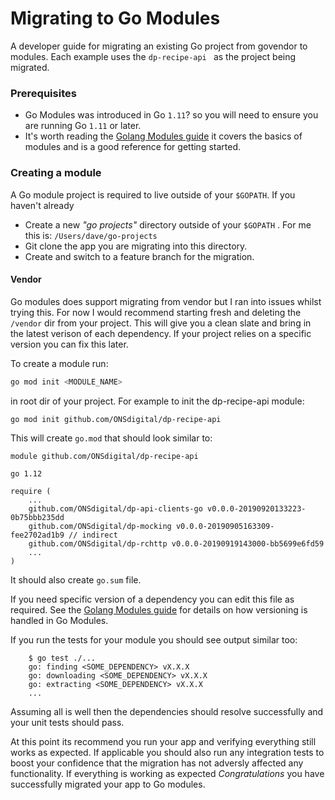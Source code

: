Migrating to Go Modules
=======================

A developer guide for migrating an existing Go project from govendor to modules. Each example uses the `dp-recipe-api
` as the project being migrated.

### Prerequisites
- Go Modules was introduced in Go `1.11`? so you will need to ensure you are running Go `1.11` or later.
- It's worth reading the [Golang Modules guide](https://blog.golang.org/using-go-modules) it covers the 
basics of modules and is a good reference for getting started.

### Creating a module

A Go module project is required to live outside of your `$GOPATH`. If you haven't already 
- Create a new _"go projects"_ directory outside of your `$GOPATH` . For me this is: `/Users/dave/go-projects`
- Git clone the app you are migrating into this directory.
- Create and switch to a feature branch for the migration.

#### Vendor
Go modules does support migrating from vendor but I ran into issues whilst trying this. For now I would recommend
 starting fresh and deleting the `/vendor` dir from your project. This will give you a clean slate and bring in the
  latest verison of each dependency. If your project relies on a specific version you can fix this later.

To create a module run:
 
 ```bash
 go mod init <MODULE_NAME>
 ```
in root dir of your project. For example to init the dp-recipe-api module:
```bash
go mod init github.com/ONSdigital/dp-recipe-api
``` 
This will create `go.mod` that should look similar to:
```
module github.com/ONSdigital/dp-recipe-api

go 1.12

require (
    ...
    github.com/ONSdigital/dp-api-clients-go v0.0.0-20190920133223-0b75bbb235dd
    github.com/ONSdigital/dp-mocking v0.0.0-20190905163309-fee2702ad1b9 // indirect
    github.com/ONSdigital/dp-rchttp v0.0.0-20190919143000-bb5699e6fd59
    ... 
)
```
It should also create `go.sum` file.

If you need specific version of a dependency you can edit this file as required. See the 
[Golang Modules guide](https://blog.golang.org/using-go-modules) for details on how versioning is handled in Go Modules.

If you run the tests for your module you should see output similar too:
```
    $ go test ./...
    go: finding <SOME_DEPENDENCY> vX.X.X
    go: downloading <SOME_DEPENDENCY> vX.X.X
    go: extracting <SOME_DEPENDENCY> vX.X.X
    ...
```
Assuming all is well then the dependencies should resolve successfully and your unit tests should pass.

At this point its recommend you run your app and verifying everything still works as expected. If applicable you
 should also run any integration tests to boost your confidence that the migration has not adversly affected any
  functionality. If everything is working as expected *Congratulations* you have successfully migrated your app to
   Go modules. 